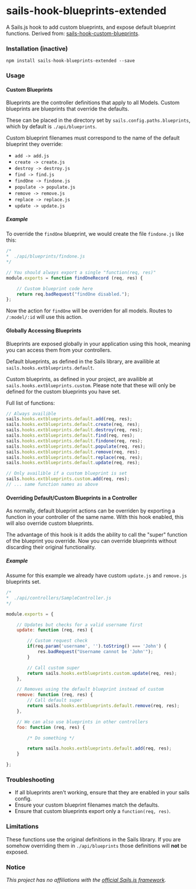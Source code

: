 # sails-hook-blueprints-extended

A Sails.js hook to add custom blueprints, and expose default blueprint functions. Derived from: [sails-hook-custom-blueprints](https://github.com/sgress454/sails-hook-custom-blueprints).

### Installation (inactive)

`npm install sails-hook-blueprints-extended --save`

### Usage

#### Custom Blueprints

Blueprints are the controller definitions that apply to all Models. Custom blueprints are blueprints that override the defaults.

These can be placed in the directory set by `sails.config.paths.blueprints`, which by default is `./api/blueprints`.

Custom blueprint filenames must correspond to the name of the default blueprint they override:


* `add -> add.js`
* `create -> create.js`
* `destroy -> destroy.js`
* `find -> find.js`
* `findOne -> findone.js`
* `populate -> populate.js`
* `remove -> remove.js`
* `replace -> replace.js`
* `update -> update.js`

##### Example

To override the `findOne` blueprint, we would create the file `findone.js` like this:

```javascript
/*
*  ./api/blueprints/findone.js
*/

// You should always export a single "function(req, res)"
module.exports = function findOneRecord (req, res) {

    // Custom blueprint code here
    return req.badRequest("findOne disabled.");
};

```

Now the action for `findOne` will be overriden for all models. Routes to `/:model/:id` will use this action.

#### Globally Accessing Blueprints

Blueprints are exposed globally in your application using this hook, meaning you can access them from your controllers.

Default blueprints, as defined in the Sails library, are availible at `sails.hooks.extblueprints.default`.

Custom blueprints, as defined in your project, are availible at `sails.hooks.extblueprints.custom`.
Please note that these will only be defined for the custom blueprints you have set.

Full list of functions:

```javascript
// Always availible
sails.hooks.extblueprints.default.add(req, res);
sails.hooks.extblueprints.default.create(req, res);
sails.hooks.extblueprints.default.destroy(req, res);
sails.hooks.extblueprints.default.find(req, res);
sails.hooks.extblueprints.default.findone(req, res);
sails.hooks.extblueprints.default.populate(req, res);
sails.hooks.extblueprints.default.remove(req, res);
sails.hooks.extblueprints.default.replace(req, res);
sails.hooks.extblueprints.default.update(req, res);

// Only availible if a custom blueprint is set
sails.hooks.extblueprints.custom.add(req, res);
// ... same function names as above
```

#### Overriding Default/Custom Blueprints in a Controller

As normally, default blueprint actions can be overriden by exporting a function in your controller of the same name. With this hook enabled, this will also override custom blueprints.

The advantage of this hook is it adds the ability to call the "super" function of the blueprint you override. Now you can override blueprints without discarding their original functionality.

##### Example

Assume for this example we already have custom `update.js` and `remove.js` blueprints set.

```javascript
/*
*  ./api/controllers/SampleController.js
*/

module.exports = {

    // Updates but checks for a valid username first
    update: function (req, res) {

        // Custom request check
        if(req.param('username', '').toString() === 'John') {
            res.badRequest("Username cannot be 'John'");
        }

        // Call custom super
        return sails.hooks.extblueprints.custom.update(req, res);
    },

    // Removes using the default blueprint instead of custom
    remove: function (req, res) {
        // Call default super
        return sails.hooks.extblueprints.default.remove(req, res);
    },

    // We can also use blueprints in other controllers
    foo: function (req, res) {

        /* Do something */

        return sails.hooks.extblueprints.default.add(req, res);
    }

};


```


### Troubleshooting

* If all blueprints aren't working, ensure that they are enabled in your sails config.
* Ensure your custom blueprint filenames match the defaults.
* Ensure that custom blueprints export only a `function(req, res)`.

### Limitations

These functions use the original definitions in the Sails library. If you are somehow overriding them in `./api/blueprints` those definitions will **not** be exposed.


### Notice

*This project has no affiliations with the [ official Sails.js framework](https://sailsjs.com/).*
